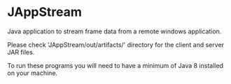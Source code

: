 # JAppStream
Java application to stream frame data from a remote windows application.

Please check 'JAppStream/out/artifacts/' directory for the client and server JAR files.

To run these programs you will need to have a minimum of Java 8 installed on your machine.